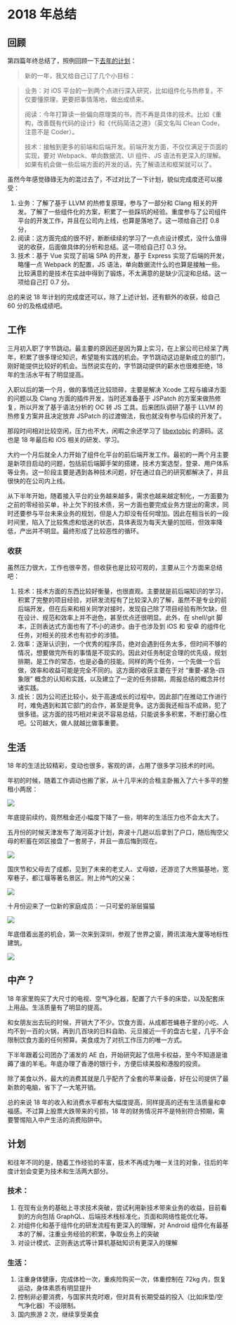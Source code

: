 # 2018 年总结

## 回顾

第四篇年终总结了，照例回顾一下[去年的计划](./2017-conclusion.md)：

> 新的一年，我又给自己订了几个小目标：

> 业务：对 iOS 平台的一到两个点进行深入研究，比如组件化与热修复。不仅要懂原理，更要把事情落地，做出成绩来。
> 
> 阅读：今年打算读一些偏向原理类的书，而不再是具体的技术。比如《重构，改善既有代码的设计》和《代码简洁之道》（英文名叫 Clean Code，注意不是 Coder）。
>
> 技术：接触到更多的前端和后端开发。前端开发方面，不仅仅满足于页面的实现，要对 Webpack、单向数据流、UI 组件、JS 语法有更深入的理解。如果有机会做一些后端方面的开发的话，先了解语法和框架就可以了。

虽然今年感觉碌碌无为的混过去了，不过对比了一下计划，貌似完成度还可以接受：

1. 业务：了解了基于 LLVM 的热修复原理，参与了一部分和 Clang 相关的开发。了解了一些组件化的方案，积累了一些踩坑的经验。重度参与了公司组件平台的开发工作，并且在公司内上线，也算是落地了。这一项给自己打 0.8 分，
2. 阅读：这方面完成的很不好，断断续续的学习了一点点设计模式，没什么值得说的收获，后面做具体的分析和总结。这一项给自己打 0.3 分。
3. 技术：基于 Vue 实现了前端 SPA 的开发，基于 Express 实现了后端的开发，略懂一点 Webpack 的配置，JS 语法，单向数据流什么的也算是接触一些。比较满意的是技术在实战中得到了锻炼，不太满意的是缺少沉淀和总结。这一项给自己打 0.7 分。

总的来说 18 年计划的完成度还可以，除了上述计划，还有额外的收获，给自己 60 分的及格成绩吧。

## 工作

三月初入职了字节跳动。最主要的原因还是因为算上实习，在上家公司已经呆了两年，积累了很多理论知识，希望能有实践的机会。字节跳动这边是新成立的部门，刚好能提供比较好的机会。当然说实在的，字节跳动提供的薪水也很难拒绝，18 年的生活水平有了明显提高。

入职以后的第一个月，做的事情还比较琐碎，主要是解决 Xcode 工程与编译方面的问题以及 Clang 方面的插件开发，当时还准备基于 JSPatch 的方案来做热修复，所以开发了基于语法分析的 OC 转 JS 工具。后来团队调研了基于 LLVM 的热修复方案并且决定放弃 JSPatch 的过渡做法，我也就没有参与后续的开发了。

那段时间相对比较空闲，压力也不大，闲暇之余还学习了 [libextobjc](https://github.com/jspahrsummers/libextobjc) 的源码。这也是 18 年最后和 iOS 相关的研发、学习。

大约一个月后就全人力开始了组件化平台的前后端开发工作。最初的一两个月主要是新项目启动的问题，包括前后端脚手架的搭建，技术方案选型，登录、用户体系等业务。这一阶段主要是遇到各种技术问题，好在通过自己的研究都解决了，并且很快的在公司内上线。

从下半年开始，随着接入平台的业务越来越多，需求也越来越定制化，一方面要为之前的零经验买单，补上欠下的技术债，另一方面也要完成业务方提出的需求，同时还要参与平台未来业务的规划，但是人力却没有任何增加。因此在相当长的一段时间里，陷入了比较焦虑和低迷的状态，具体表现为每天大量的加班，但效率降低，产出并不明显。最终形成了比较恶性的循环。

### 收获

虽然压力很大，工作也很辛苦，但收获也是比较可观的，主要从三个方面来总结吧：

1. 技术：技术方面的东西比较好衡量，也很直观。主要就是前后端知识的学习，积累了完整的项目经验，对研发流程有了比较深入的了解，虽然不是专业的前后端开发，但在后来和相关同学对接时，发现自己除了项目经验有所欠缺，但在设计、规范和效率上并不逊色，甚至优点还很明显。此外，在 shell/git 脚本，正则表达式方面也有了不小的进步。由于也涉及到 iOS 和 安卓 的组件化任务，对相关的技术也有初步的涉猎。
2. 效率：逐渐认识到，一个优秀的程序员，绝对会遇到任务太多，但时间不够的情况，想要做完所有的事情是不现实的。因此对任务制定合理的优先级，规划排期，是工作的常态，也是必备的技能。同样的两个任务，一个先做一个后做，效率和收益可能是完全不同的。这方面的收获主要在于对 “重要-紧急-四象限” 概念的认知和实践，以及建立了一定的任务排期，周报总结的概念并付诸实践。
3. 成长：因为公司还比较小，处于高速成长的过程中。因此部门在推动工作进行时，难免遇到和其它部门的合作，甚至是竞争。这方面我还相当不成熟，犯了很多错。这方面的技巧相对来说不容易总结，只能说多多积累，不断打磨心性吧。公司越大，做人就越比做事重要。

## 生活

18 年的生活比较精彩，变动也很多，客观的讲，占用了很多学习技术的时间。

年初的时候，随着工作调动也搬了家，从十几平米的合租主卧搬入了六十多平的整租小两居：

![](http://blog.bestswifter.com/WechatIMG5.jpeg)

年底提前续约，竟然租金还小幅度下降了一些，明年的生活压力也不会太大了。

五月份的时候天津发布了海河英才计划，奔波十几趟以后拿到了户口，随后掏空父母的积蓄在郊区接盘了一套房子，并且一直后悔到现在。

![](http://blog.bestswifter.com/zhunqianzheng.jpeg)

国庆节和父母去了成都，见到了未来的老丈人、丈母娘，还游览了大熊猫基地，宽窄巷子，都江堰等著名景区。附上帅气的父亲：

![](http://blog.bestswifter.com/chengdu-baba.jpeg)

十月份迎来了一位新的家庭成员：一只可爱的渐层猫猫

![](http://blog.bestswifter.com/cat.jpeg)

年底借着出差的机会，第一次来到深圳，参观了世界之窗，腾讯滨海大厦等地标性建筑。

![](http://blog.bestswifter.com/tencent.jpeg)

## 中产？

18 年家里购买了大尺寸的电视、空气净化器，配置了六千多的床垫，以及配套床上用品。生活质量有了明显的提高。

和女朋友出去玩的时候，开销大了不少。饮食方面，从成都苍蝇巷子里的小吃、人均不到一百的火锅，再到几百块的日料自助、元旦接近一千的盘古七星，几乎不会限制饮食方面的任何预算。美食成为了对抗工作压力的唯一方式。

下半年跟着公司团办了浦发的 AE 白，开始研究起了信用卡权益，至今不知道是谁薅了谁的羊毛。年底办理了香港的银行卡，方便后续美股和港股的投资。

除了美食以外，最大的消费其就是几乎配齐了全套的苹果设备，好在公司提供了最新款的电脑，省下了一大笔开销。

总的来说 18 年的收入和消费水平都有大幅度提高，同样提高的还有生活质量和幸福感。不过算上股票大跌带来的亏损，18 年的财务情况并不是特别符合预期，需要警惕陷入中产生活的消费陷阱中。

## 计划

和往年不同的是，随着工作经验的丰富，技术不再成为唯一关注的对象，往后的年度计划会变更为技术和生活两大部分。

### 技术：

1. 在现有业务的基础上寻求技术突破，尝试利用新技术带来业务的收益，目前看到的方向包括 GraphQL、后端技术栈标准化，页面和网络性能优化等。
2. 对组件化和基于组件化的研发流程有更深入的理解，对 Android 组件化有最基本的了解，注重业务经验的积累，争取业务上的突破
3. 对设计模式、正则表达式等计算机基础知识有更深入的理解

### 生活：

1. 注重身体健康，完成体检一次，重疾险购买一次，体重控制在 72kg 内，恢复运动，身体素质有明显提升
2. 控制非必要消费，与国家共克时艰，但对具有长期受益的投入（比如床垫/空气净化器）不设限制。
3. 国内旅游 2 次，继续享受美食
